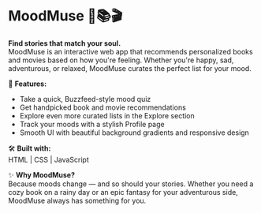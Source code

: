 # MoodMuse 🎨📚🎬

**Find stories that match your soul.**  
MoodMuse is an interactive web app that recommends personalized books and movies based on how you're feeling. Whether you're happy, sad, adventurous, or relaxed, MoodMuse curates the perfect list for your mood.

🌟 **Features:**
- Take a quick, Buzzfeed-style mood quiz
- Get handpicked book and movie recommendations
- Explore even more curated lists in the Explore section
- Track your moods with a stylish Profile page
- Smooth UI with beautiful background gradients and responsive design

🛠️ **Built with:**  
HTML | CSS | JavaScript

✨ **Why MoodMuse?**  
Because moods change — and so should your stories. Whether you need a cozy book on a rainy day or an epic fantasy for your adventurous side, MoodMuse always has something for you.

